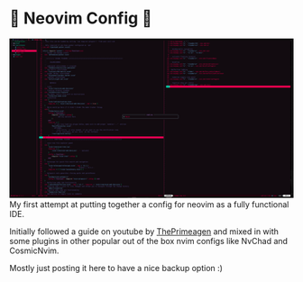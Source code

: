 # 🤖 Neovim Config 🤖
![nvim in action](https://raw.githubusercontent.com/TaureHorn/nvim_config/main/nvim_conf-screenshot.png)
My first attempt at putting together a config for neovim as a fully functional IDE.

Initially followed a guide on youtube by [ThePrimeagen](https://www.youtube.com/watch?v=w7i4amO_zaE&t=151s&pp=ygUNdGhlcHJpbWVhZ2VuIA%3D%3D) and mixed in with some plugins in other popular out of the box nvim configs like NvChad and CosmicNvim.

Mostly just posting it here to have a nice backup option :)

